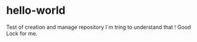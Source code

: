 # hello-world
Test of creation and manage repository
I´m tring to understand that !
Good Lock for me.
